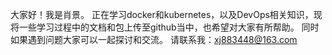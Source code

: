 大家好！我是肖景。
正在学习docker和kubernetes，以及DevOps相关知识，现将一些学习过程中的文档和包上传至github当中，也希望对大家有所帮助。
同时如果遇到问题大家可以一起探讨和交流。
请联系我：xj883448@163.com
